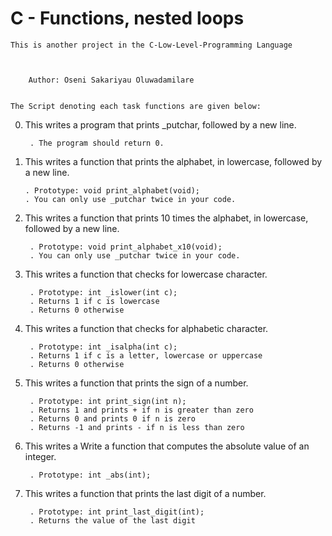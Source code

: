 #		C - Functions, nested loops


	This is another project in the C-Low-Level-Programming Language



		Author: Oseni Sakariyau Oluwadamilare


	The Script denoting each task functions are given below:

0. This writes a program that prints _putchar, followed by a new line.

    	. The program should return 0.

1.  This writes a function that prints the alphabet, in lowercase, followed by a new line.

    	. Prototype: void print_alphabet(void);
    	. You can only use _putchar twice in your code.

2. This writes a function that prints 10 times the alphabet, in lowercase, followed by a new line.

    	. Prototype: void print_alphabet_x10(void);
    	. You can only use _putchar twice in your code.

3. This writes a function that checks for lowercase character.

    	. Prototype: int _islower(int c);
    	. Returns 1 if c is lowercase
    	. Returns 0 otherwise

4. This writes a function that checks for alphabetic character.

    	. Prototype: int _isalpha(int c);
    	. Returns 1 if c is a letter, lowercase or uppercase
    	. Returns 0 otherwise

5. This writes a function that prints the sign of a number.

    	. Prototype: int print_sign(int n);
    	. Returns 1 and prints + if n is greater than zero
    	. Returns 0 and prints 0 if n is zero
    	. Returns -1 and prints - if n is less than zero

6. This writes a Write a function that computes the absolute value of an integer.

    	. Prototype: int _abs(int);

7. This writes a function that prints the last digit of a number.

    	. Prototype: int print_last_digit(int);
    	. Returns the value of the last digit




